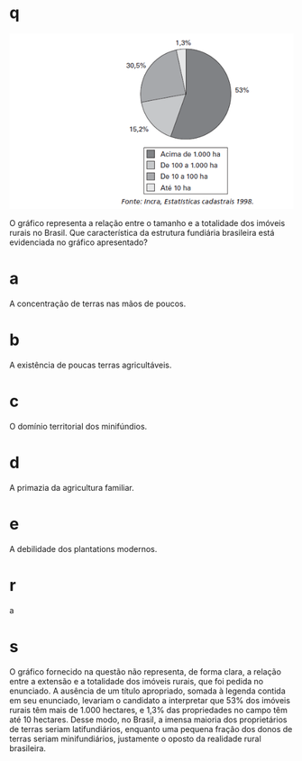 # q
![](4673d1f2-3fce-3160-4eb2-59e755efe997.png)

O gráfico representa a relação entre o tamanho e a totalidade dos imóveis rurais no Brasil. Que característica da estrutura fundiária brasileira está evidenciada no gráfico apresentado?

# a
A concentração de terras nas mãos de poucos.

# b
A existência de poucas terras agricultáveis.

# c
O domínio territorial dos minifúndios.

# d
A primazia da agricultura familiar.

# e
A debilidade dos plantations modernos.

# r
a

# s
O gráfico fornecido na questão não representa, de forma clara, a relação entre a extensão e a totalidade dos imóveis rurais, que foi pedida no enunciado. A ausência de um título apropriado, somada à legenda contida em seu enunciado, levariam o candidato a interpretar que 53% dos imóveis rurais têm mais de 1.000 hectares, e 1,3% das propriedades no campo têm até 10 hectares. Desse modo, no Brasil, a imensa maioria dos proprietários de terras seriam latifundiários, enquanto uma pequena fração dos donos de terras seriam minifundiários, justamente o oposto da realidade rural brasileira.
